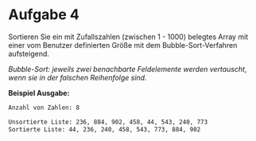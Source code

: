 # Aufgabe 4

Sortieren Sie ein mit Zufallszahlen (zwischen 1 - 1000) belegtes Array mit einer vom Benutzer definierten Größe mit dem Bubble-Sort-Verfahren aufsteigend.

*Bubble-Sort: jeweils zwei benachbarte Feldelemente werden vertauscht, wenn sie in der falschen Reihenfolge sind.*

__Beispiel Ausgabe:__

```txt
Anzahl von Zahlen: 8

Unsortierte Liste: 236, 884, 902, 458, 44, 543, 240, 773
Sortierte Liste: 44, 236, 240, 458, 543, 773, 884, 902
```
